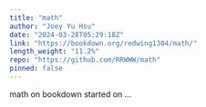 ```yaml
---
title: "math"
author: "Joey Yu Hsu"
date: "2024-03-28T05:29:18Z"
link: "https://bookdown.org/redwing1304/math/"
length_weight: "11.2%"
repo: "https://github.com/RRWWW/math"
pinned: false
---
```


math on bookdown started on ...
